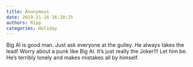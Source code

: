 ```yaml
---
title: Anonymous
date: 2019-11-16 16:20:25
authors: Ripp
categories: Holiday
---
```


 Big Al is good man. Just ask everyone at the gulley. He always takes the lead!  Worry about a punk like Big Al. It’s just really the Joker!!!  Let him be. He’s terribly lonely and makes mistakes all by himself.